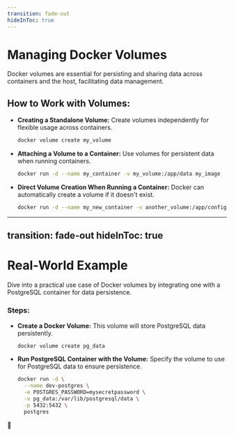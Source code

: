 ```yaml
---
transition: fade-out
hideInToc: true
---
```


# Managing Docker Volumes

Docker volumes are essential for persisting and sharing data across containers and the host, facilitating data management.

## How to Work with Volumes:

- **Creating a Standalone Volume:**
  Create volumes independently for flexible usage across containers.
  ```bash
  docker volume create my_volume
  ```

- **Attaching a Volume to a Container:**
  Use volumes for persistent data when running containers.
  ```bash
  docker run -d --name my_container -v my_volume:/app/data my_image
  ```

- **Direct Volume Creation When Running a Container:**
  Docker can automatically create a volume if it doesn't exist.
  ```bash
  docker run -d --name my_new_container -v another_volume:/app/config my_image
  ```

---
transition: fade-out
hideInToc: true
---

# Real-World Example

Dive into a practical use case of Docker volumes by integrating one with a PostgreSQL container for data persistence.

### Steps:

- **Create a Docker Volume:**
  This volume will store PostgreSQL data persistently.
  ```bash
  docker volume create pg_data
  ```

- **Run PostgreSQL Container with the Volume:**
  Specify the volume to use for PostgreSQL data to ensure persistence.
  ```bash
  docker run -d \
    --name dev-postgres \
    -e POSTGRES_PASSWORD=mysecretpassword \
    -v pg_data:/var/lib/postgresql/data \
    -p 5432:5432 \
    postgres
  ```
<div class="absolute bottom-0 right-0 mb-4 mr-4 text-9xl">
  💾
</div>
